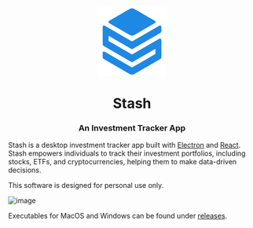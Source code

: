 <p align="center">
  <a href="https://github.com/samuel-johnston/Stash">
    <img src="src/assets/icons/icon.svg" width="140px" align="center" alt="Stash logo">
  </a>
  <h1 align="center">Stash</h1>
  <h3 align="center">An Investment Tracker App</h3>
</p>

Stash is a desktop investment tracker app built with [Electron](https://electronjs.org) and [React](https://react.dev). Stash empowers individuals to track their investment portfolios, including stocks, ETFs, and cryptocurrencies, helping them to make data-driven decisions.

This software is designed for personal use only.

![image](https://github.com/user-attachments/assets/f8f5e29a-07a4-4bdb-b076-863564894416)

Executables for MacOS and Windows can be found under [releases](https://github.com/samuel-johnston/Stash/releases).
